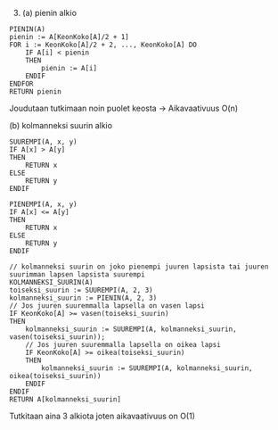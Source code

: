 3. (a) pienin alkio

```
PIENIN(A)
pienin := A[KeonKoko[A]/2 + 1]
FOR i := KeonKoko[A]/2 + 2, ..., KeonKoko[A] DO
    IF A[i] < pienin
    THEN
        pienin := A[i]
    ENDIF
ENDFOR
RETURN pienin
```
Joudutaan tutkimaan noin puolet keosta -> Aikavaativuus O(n)

(b) kolmanneksi suurin alkio
```
SUUREMPI(A, x, y)
IF A[x] > A[y]
THEN 
    RETURN x
ELSE 
    RETURN y
ENDIF

PIENEMPI(A, x, y)
IF A[x] <= A[y]
THEN
    RETURN x
ELSE
    RETURN y
ENDIF

// kolmanneksi suurin on joko pienempi juuren lapsista tai juuren suurimman lapsen lapsista suurempi
KOLMANNEKSI_SUURIN(A)
toiseksi_suurin := SUUREMPI(A, 2, 3)
kolmanneksi_suurin := PIENIN(A, 2, 3)
// Jos juuren suuremmalla lapsella on vasen lapsi
IF KeonKoko[A] >= vasen(toiseksi_suurin)
THEN
    kolmanneksi_suurin := SUUREMPI(A, kolmanneksi_suurin, vasen(toiseksi_suurin));
    // Jos juuren suuremmalla lapsella on oikea lapsi
    IF KeonKoko[A] >= oikea(toiseksi_suurin)
    THEN
        kolmanneksi_suurin := SUUREMPI(A, kolmanneksi_suurin, oikea(toiseksi_suurin))
    ENDIF
ENDIF
RETURN A[kolmanneksi_suurin]
```

Tutkitaan aina 3 alkiota joten aikavaativuus on O(1)